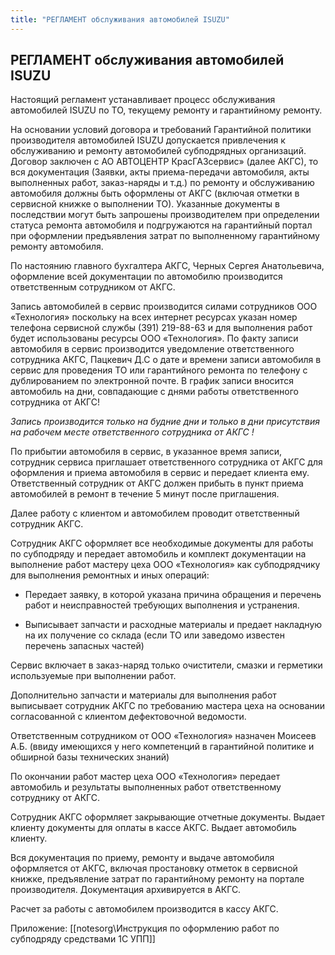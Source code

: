 ```yaml
---
title: "РЕГЛАМЕНТ обслуживания автомобилей ISUZU"
---
```


## РЕГЛАМЕНТ обслуживания автомобилей ISUZU

Настоящий регламент устанавливает процесс обслуживания автомобилей ISUZU по ТО, текущему ремонту и гарантийному ремонту.

На основании условий договора и требований Гарантийной политики производителя автомобилей ISUZU допускается привлечения к обслуживанию и ремонту автомобилей субподрядных организаций. Договор заключен с АО АВТОЦЕНТР КрасГАЗсервис» (далее АКГС), то вся документация (Заявки, акты приема-передачи автомобиля, акты выполненных работ, заказ-наряды и т.д.) по ремонту и обслуживанию автомобиля должны быть оформлены от АКГС (включая отметки в сервисной книжке о выполнении ТО). Указанные документы в последствии могут быть запрошены производителем при определении статуса ремонта автомобиля и подгружаются на гарантийный портал при оформлении предъявления затрат по выполненному гарантийному ремонту автомобиля.

По настоянию главного бухгалтера АКГС, Черных Сергея Анатольевича, оформление всей документации по автомобилю производится ответственным сотрудником от АКГС.

Запись автомобилей в сервис производится силами сотрудников ООО «Технология» поскольку на всех интернет ресурсах указан номер телефона сервисной службы (391) 219-88-63 и для выполнения работ будет использованы ресурсы ООО «Технология». По факту записи автомобиля в сервис производится уведомление ответственного сотрудника АКГС, Пацкевич Д.С о дате и времени записи автомобиля в сервис для проведения ТО или гарантийного ремонта по телефону с дублированием по электронной почте. В график записи вносится автомобиль на дни, совпадающие с днями работы ответственного сотрудника от АКГС!

_Запись производится только на будние дни и только в дни присутствия на рабочем месте ответственного сотрудника от АКГС !_

По прибытии автомобиля в сервис, в указанное время записи, сотрудник сервиса приглашает ответственного сотрудника от АКГС для оформления и приема автомобиля в сервис и передает клиента ему. Ответственный сотрудник от АКГС должен прибыть в пункт приема автомобилей в ремонт в течение 5 минут после приглашения.

Далее работу с клиентом и автомобилем проводит ответственный сотрудник АКГС.

Сотрудник АКГС оформляет все необходимые документы для работы по субподряду и передает автомобиль и комплект документации на выполнение работ мастеру цеха ООО «Технология» как субподрядчику для выполнения ремонтных и иных операций:

-   Передает заявку, в которой указана причина обращения и перечень работ и неисправностей требующих выполнения и устранения.
    
-   Выписывает запчасти и расходные материалы и предает накладную на их получение со склада (если ТО или заведомо известен перечень запасных частей)
    

Сервис включает в заказ-наряд только очистители, смазки и герметики используемые при выполнении работ.

Дополнительно запчасти и материалы для выполнения работ выписывает сотрудник АКГС по требованию мастера цеха на основании согласованной с клиентом дефектовочной ведомости.

Ответственным сотрудником от ООО «Технология» назначен Моисеев А.Б. (ввиду имеющихся у него компетенций в гарантийной политике и обширной базы технических знаний)

По окончании работ мастер цеха ООО «Технология» передает автомобиль и результаты выполненных работ ответственному сотруднику от АКГС.

Сотрудник АКГС оформляет закрывающие отчетные документы. Выдает клиенту документы для оплаты в кассе АКГС. Выдает автомобиль клиенту.

Вся документация по приему, ремонту и выдаче автомобиля оформляется от АКГС, включая простановку отметок в сервисной книжке, предъявление затрат по гарантийному ремонту на портале производителя. Документация архивируется в АКГС.

Расчет за работы с автомобилем производится в кассу АКГС.

Приложение: [[notesorg\Инструкция по оформлению работ по субподряду средствами 1С УПП]]